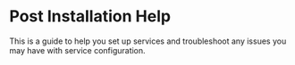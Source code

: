 # Post Installation Help

This is a guide to help you set up services and troubleshoot any issues you may have with service configuration.
